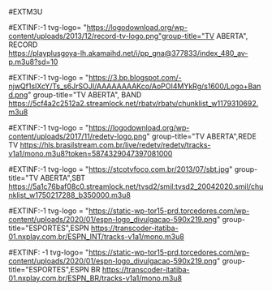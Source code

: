 #EXTM3U

#EXTINF:-1 tvg-logo= "https://logodownload.org/wp-content/uploads/2013/12/record-tv-logo.png"group-title="TV ABERTA", RECORD 	
https://playplusgoya-lh.akamaihd.net/i/pp_gna@377833/index_480_av-p.m3u8?sd=10
 
#EXTINF:-1 tvg-logo = "https://3.bp.blogspot.com/-njwQf1sIXcY/Ts_s6JrSOJI/AAAAAAAAKco/AoPOI4MYkRg/s1600/Logo+Band.png" group-title="TV ABERTA", BAND
https://5cf4a2c2512a2.streamlock.net/rbatv/rbatv/chunklist_w1179310692.m3u8

#EXTINF:-1 tvg-logo = "https://logodownload.org/wp-content/uploads/2017/11/redetv-logo.png" group-title="TV ABERTA",REDE TV
https://hls.brasilstream.com.br/live/redetv/redetv/tracks-v1a1/mono.m3u8?token=5874329047397081000

#EXTINF:-1 tvg-logo = "https://stcotvfoco.com.br/2013/07/sbt.jpg" group-title="TV ABERTA",SBT
https://5a1c76baf08c0.streamlock.net/tvsd2/smil:tvsd2_20042020.smil/chunklist_w1750217288_b350000.m3u8

#EXTINF:-1 tvg-logo = "https://static-wp-tor15-prd.torcedores.com/wp-content/uploads/2020/01/espn-logo_divulgacao-590x219.png" group-title="ESPORTES",ESPN
https://transcoder-itatiba-01.nxplay.com.br/ESPN_INT/tracks-v1a1/mono.m3u8

#EXTINF: -1 tvg-logo= "https://static-wp-tor15-prd.torcedores.com/wp-content/uploads/2020/01/espn-logo_divulgacao-590x219.png" group-title="ESPORTES",ESPN BR
https://transcoder-itatiba-01.nxplay.com.br/ESPN_BR/tracks-v1a1/mono.m3u8



